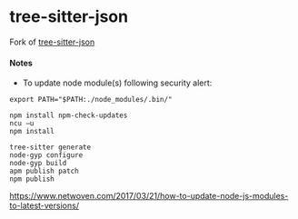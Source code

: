 tree-sitter-json
===========================

Fork of [tree-sitter-json](https://github.com/tree-sitter/tree-sitter-json)

#### Notes

* To update node module(s) following security alert:

```
export PATH="$PATH:./node_modules/.bin/"

npm install npm-check-updates
ncu –u
npm install

tree-sitter generate
node-gyp configure
node-gyp build
apm publish patch
npm publish
```

https://www.netwoven.com/2017/03/21/how-to-update-node-js-modules-to-latest-versions/
